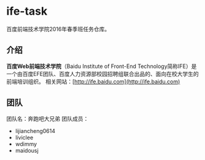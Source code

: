 # ife-task

百度前端技术学院2016年春季班任务仓库。

## 介绍

**百度Web前端技术学院**（Baidu Institute of Front-End Technology简称IFE）是一个由百度EFE团队、百度人力资源部校园招聘组联合出品的、面向在校大学生的前端培训组织。
相关网站：[http://ife.baidu.com](http://ife.baidu.com)

## 团队

团队名：奔跑吧大兄弟
团队成员：

- lijiancheng0614
- liviclee
- wdimmy
- maidousj